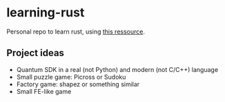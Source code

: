 # learning-rust
Personal repo to learn rust, using [this ressource](https://rust-book.cs.brown.edu/ch01-01-installation.html).

## Project ideas

- Quantum SDK in a real (not Python) and modern (not C/C++) language
- Small puzzle game: Picross or Sudoku
- Factory game: shapez or something similar
- Small FE-like game
